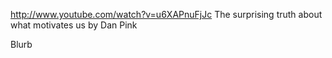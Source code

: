 http://www.youtube.com/watch?v=u6XAPnuFjJc
The surprising truth about what motivates us by Dan Pink

Blurb
